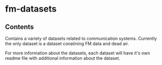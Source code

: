 # fm-datasets

## Contents

Contains a variety of datasets related to communication systems. Currently the only dataset is a dataset conatining
FM data and dead air.

For more information about the datasets, each dataset will have it's own readme file with additional information about the dataset.
